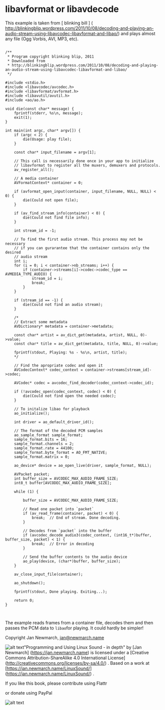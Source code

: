 #  libavformat or libavdecode 

This example is taken from
 [
	blinking bill
      ] ( http://blinkingblip.wordpress.com/2011/10/08/decoding-and-playing-an-audio-stream-using-libavcodec-libavformat-and-libao/)
and plays almost any file (Ogg Vorbis, AVI, MP3, etc).
```sh_cpp

/**
 * Program copyright blinking blip, 2011
 * Downloaded from 
 * http://blinkingblip.wordpress.com/2011/10/08/decoding-and-playing-an-audio-stream-using-libavcodec-libavformat-and-libao/
 */

#include <stdio.h>
#include <libavcodec/avcodec.h>
#include <libavformat/avformat.h>
#include <libavutil/avutil.h>
#include <ao/ao.h>
 
void die(const char* message) {
    fprintf(stderr, %s\n, message);
    exit(1);
}
 
int main(int argc, char* argv[]) {
    if (argc < 2) {
        die(Usage: play file);
    }
 
    const char* input_filename = argv[1];
 
    // This call is necessarily done once in your app to initialize
    // libavformat to register all the muxers, demuxers and protocols.
    av_register_all();
 
    // A media container
    AVFormatContext* container = 0;
 
    if (avformat_open_input(container, input_filename, NULL, NULL) < 0) {
        die(Could not open file);
    }
 
    if (av_find_stream_info(container) < 0) {
        die(Could not find file info);
    }
 
    int stream_id = -1;
 
    // To find the first audio stream. This process may not be necessary
    // if you can gurarantee that the container contains only the desired
    // audio stream
    int i;
    for (i = 0; i < container->nb_streams; i++) {
        if (container->streams[i]->codec->codec_type == AVMEDIA_TYPE_AUDIO) {
            stream_id = i;
            break;
        }
    }
 
    if (stream_id == -1) {
        die(Could not find an audio stream);
    }

    /* 
    // Extract some metadata
    AVDictionary* metadata = container->metadata;
 
    const char* artist = av_dict_get(metadata, artist, NULL, 0)->value;
    const char* title = av_dict_get(metadata, title, NULL, 0)->value;
 
    fprintf(stdout, Playing: %s - %s\n, artist, title);
    */

    // Find the apropriate codec and open it
    AVCodecContext* codec_context = container->streams[stream_id]->codec;
 
    AVCodec* codec = avcodec_find_decoder(codec_context->codec_id);
 
    if (!avcodec_open(codec_context, codec) < 0) {
        die(Could not find open the needed codec);
    }
 
    // To initalize libao for playback
    ao_initialize();
 
    int driver = ao_default_driver_id();
 
    // The format of the decoded PCM samples
    ao_sample_format sample_format;
    sample_format.bits = 16;
    sample_format.channels = 2;
    sample_format.rate = 44100;
    sample_format.byte_format = AO_FMT_NATIVE;
    sample_format.matrix = 0;
 
    ao_device* device = ao_open_live(driver, sample_format, NULL);
 
    AVPacket packet;
    int buffer_size = AVCODEC_MAX_AUDIO_FRAME_SIZE;
    int8_t buffer[AVCODEC_MAX_AUDIO_FRAME_SIZE];
 
    while (1) {
 
        buffer_size = AVCODEC_MAX_AUDIO_FRAME_SIZE;
 
        // Read one packet into `packet`
        if (av_read_frame(container, packet) < 0) {
            break;  // End of stream. Done decoding.
        }
 
        // Decodes from `packet` into the buffer
        if (avcodec_decode_audio3(codec_context, (int16_t*)buffer, buffer_size, packet) < 1) {
            break;  // Error in decoding
        }
 
        // Send the buffer contents to the audio device
        ao_play(device, (char*)buffer, buffer_size);
    }
 
    av_close_input_file(container);
 
    ao_shutdown();
 
    fprintf(stdout, Done playing. Exiting...);
 
    return 0;
}

      
```


The example reads frames from a container file,
      decodes them and then passes the PCM data to
 `libao`for playing. It could hardly be simpler!


Copyright
Jan Newmarch, jan@newmarch.name

![alt text](https://i.creativecommons.org/l/by-sa/4.0/88x31.png)"Programming and Using Linux Sound - in depth"
by
 [Jan Newmarch] (https://jan.newmarch.name)
is licensed under a
 [Creative Commons Attribution-ShareAlike 4.0 International License] (http://creativecommons.org/licenses/by-sa/4.0/)
.
Based on a work at
 [https://jan.newmarch.name/LinuxSound/] (https://jan.newmarch.name/LinuxSound/)
.

If you like this book, please contribute using Flattr

or donate using PayPal




![alt text](https://www.paypalobjects.com/WEBSCR-640-20110401-1/en_AU/i/scr/pixel.gif)





